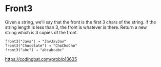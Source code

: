# Front3

Given a string, we'll say that the front is the first 3 chars of the string. If the string length is less than 3, the front is whatever is there. Return a new string which is 3 copies of the front.
```
front3("Java") → "JavJavJav"
front3("Chocolate") → "ChoChoCho"
front3("abc") → "abcabcabc"
```
https://codingbat.com/prob/p13635